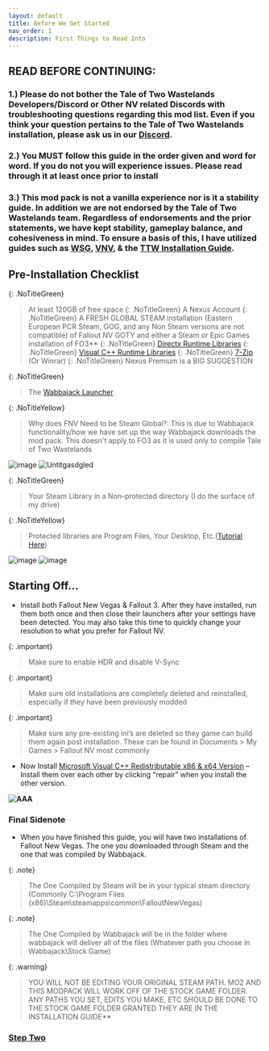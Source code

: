 ```yaml
---
layout: default
title: Before We Get Started
nav_order: 1
description: First Things to Read Into
---
```


## **READ BEFORE CONTINUING:** 
### **1.) Please do not bother the Tale of Two Wastelands Developers/Discord or Other NV related Discords with troubleshooting questions regarding this mod list. Even if you think your question pertains to the Tale of Two Wastelands installation, please ask us in our [Discord](https://discord.gg/43EhRjU).**

### **2.) You MUST follow this guide in the order given and word for word. If you do not you will experience issues. Please read through it at least once prior to install**

### **3.) This mod pack is not a vanilla experience nor is it a stability guide. In addition we are not endorsed by the Tale of Two Wastelands team. Regardless of endorsements and the prior statements, we have kept stability, gameplay balance, and cohesiveness in mind. To ensure a basis of this, I have utilized guides such as [WSG](https://wastelandsurvivalguide.com), [VNV](https://vivanewvegas.github.io/index.html), & the [TTW Installation Guide](https://thebestoftimes.github.io/index.html)**.

## **Pre-Installation Checklist**

{: .NoTitleGreen}
> At least 120GB of free space
{: .NoTitleGreen}
>A Nexus Account
{: .NoTitleGreen}
>A FRESH GLOBAL STEAM installation (Eastern European PCR Steam, GOG, and any Non Steam versions are not compatible) of Fallout NV GOTY and either a Steam or Epic Games installation of FO3**
{: .NoTitleGreen}
>[Directx Runtime Libraries](https://www.microsoft.com/en-us/download/details.aspx?id=8109)
{: .NoTitleGreen}
>[Visual C++ Runtime Libraries](https://docs.microsoft.com/en-US/cpp/windows/latest-supported-vc-redist?view=msvc-170)
{: .NoTitleGreen}
>[7-Zip](https://www.7-zip.org/) (Or Winrar)
{: .NoTitleGreen}
>Nexus Premium is a BIG SUGGESTION

{: .NoTitleGreen}
>The [Wabbajack Launcher](https://www.wabbajack.org)


{: .NoTitleYellow}
> Why does FNV Need to be Steam Global?: This is due to Wabbajack functionality/how we have set up the way Wabbajack downloads the mod pack. This doesn't apply to FO3 as it is used only to compile Tale of Two Wastelands

![image](https://user-images.githubusercontent.com/112358568/202561230-179095d7-84be-4b27-b7b6-1f762aacaf99.png)
![Untitgasdgled](https://user-images.githubusercontent.com/112358568/202563727-4250ab9d-0953-4d60-bc75-c01a91fb1d66.png)

{: .NoTitleGreen}
> Your Steam Library in a Non-protected directory (I do the surface of my drive)

{: .NoTitleYellow}
> Protected libraries are Program Files, Your Desktop, Etc.([Tutorial Here](https://www.howtogeek.com/257472/how-to-painlessly-move-your-steam-library-to-another-folder-or-hard-drive/))

![image](https://user-images.githubusercontent.com/114360108/200666624-ef7d6d2a-e51a-479a-b972-632dcb011be2.png)
![image](https://user-images.githubusercontent.com/114360108/200666751-d952aea7-2dd8-41b8-b5fe-6657a3a87321.png)

## **Starting Off...**

- Install both Fallout New Vegas & Fallout 3. After they have installed, run them both once and then close their launchers after your settings have been detected. You may also take this time to quickly change your resolution to what you prefer for Fallout NV.

{: .important}
> Make sure to enable HDR and disable V-Sync

{: .important}
> Make sure old installations are completely deleted and reinstalled, especially if they have been previously modded

{: .important}
> Make sure any pre-existing ini’s are deleted  so they game can build them again post installation. These can be found in Documents > My Games > Fallout NV most commonly

- Now Install [Microsoft Visual C++ Redistributable x86 & x64 Version](https://docs.microsoft.com/en-US/cpp/windows/latest-supported-vc-redist?view=msvc-170) – Install them over each other by clicking “repair” when you install the other version.

**![AAA](https://media.discordapp.net/attachments/984100624733962340/1019103684820467802/unknown.png)**

### **Final Sidenote**

- When you have finished this guide, you will have two installations of Fallout New Vegas. The one you downloaded through Steam and the one that was compiled by Wabbajack.

{: .note}
> The One Compiled by Steam will be in your typical steam directory (Commonly C:\Program Files (x86)\Steam\steamapps\common\FalloutNewVegas)

{: .note}
> The One Compiled by Wabbajack will be in the folder where wabbajack will deliver all of the files (Whatever path you choose in Wabbajack\Stock Game)

{: .warning}
> YOU WILL NOT BE EDITING YOUR ORIGINAL STEAM PATH. MO2 AND THIS MODPACK WILL WORK OFF OF THE STOCK GAME FOLDER. ANY PATHS YOU SET, EDITS YOU MAKE, ETC SHOULD BE DONE TO THE STOCK GAME FOLDER GRANTED THEY ARE IN THE INSTALLATION GUIDE**

### [**Step Two**](https://www.capitalpunishmentmod.com/02InstallGuide/2-Wabbajack-Setup/)

